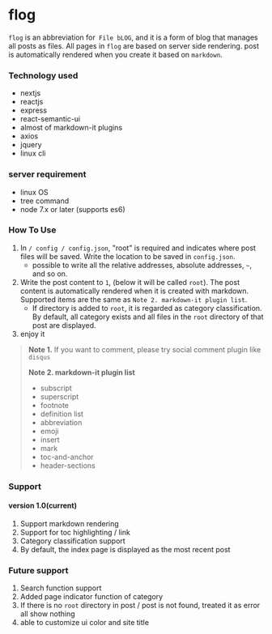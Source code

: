 # flog

`flog` is an abbreviation for` File bLOG`, and it is a form of blog that manages all posts as files.
All pages in `flog` are based on server side rendering.
post is automatically rendered when you create it based on `markdown`.

### Technology used

 - nextjs
 - reactjs
 - express
 - react-semantic-ui
 - almost of markdown-it plugins
 - axios
 - jquery
 - linux cli

### server requirement

 - linux OS
 - tree command
 - node 7.x or later (supports es6)

### How To Use

1. In `/ config / config.json`, "root" is required and indicates where post files will be saved. Write the location to be saved in `config.json`.
    - possible to write all the relative addresses, absolute addresses, `~`, and so on.
2. Write the post content to `1`, (below it will be called `root`). The post content is automatically rendered when it is created with markdown. Supported items are the same as `Note 2. markdown-it plugin list`.
    - If directory is added to `root`, it is regarded as category classification. By default, all category exists and all files in the `root` directory of that post are displayed.
3. enjoy it

> **Note 1.** If you want to comment, please try social comment plugin like `disqus`
>
> **Note 2. markdown-it plugin list**
>
> - subscript
> - superscript
> - footnote
> - definition list
> - abbreviation
> - emoji
> - insert
> - mark
> - toc-and-anchor
> - header-sections




### Support
#### version 1.0(current)
1. Support markdown rendering
2. Support for toc highlighting / link
3. Category classification support
4. By default, the index page is displayed as the most recent post

### Future support
1. Search function support
2. Added page indicator function of category
3. If there is no `root` directory in post / post is not found, treated it as error all show nothing
4. able to customize ui color and site title
